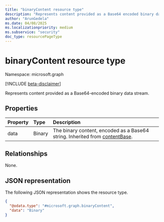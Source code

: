 ```yaml
---
title: "binaryContent resource type"
description: "Represents content provided as a Base64 encoded binary data stream."
author: "ArunGedela"
ms.date: 04/08/2025
ms.localizationpriority: medium
ms.subservice: "security"
doc_type: resourcePageType
---
```


# binaryContent resource type

Namespace: microsoft.graph

[!INCLUDE [beta-disclaimer](../../includes/beta-disclaimer.md)]

Represents content provided as a Base64-encoded binary data stream.

## Properties

| Property | Type   | Description                                      |
| :------- | :----- | :----------------------------------------------- |
| data     | Binary | The binary content, encoded as a Base64 string. Inherited from [contentBase](../resources/contentbase.md).|

## Relationships

None.

## JSON representation

The following JSON representation shows the resource type.
<!-- {
  "blockType": "resource",
  "@odata.type": "microsoft.graph.binaryContent",
  "baseType": "microsoft.graph.contentBase",
  "openType": false
}-->
``` json
{
  "@odata.type": "#microsoft.graph.binaryContent",
  "data": "Binary"
}
```
